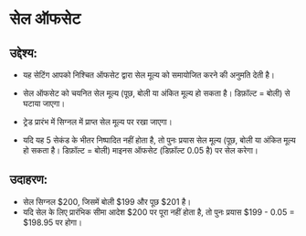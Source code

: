 # **सेल ऑफसेट**

## उद्देश्य:

- यह सेटिंग आपको निश्चित ऑफसेट द्वारा सेल मूल्य को समायोजित करने की अनुमति देती है।
- सेल ऑफसेट को चयनित सेल मूल्य (पूछ, बोली या अंकित मूल्य हो सकता है। डिफ़ॉल्ट = बोली) से घटाया जाएगा।

- ट्रेड प्रारंभ में सिग्नल में प्राप्त सेल मूल्य पर रखा जाएगा।
- यदि यह 5 सेकंड के भीतर निष्पादित नहीं होता है, तो पुनः प्रयास सेल मूल्य (पूछ, बोली या अंकित मूल्य हो सकता है। डिफ़ॉल्ट = बोली) माइनस ऑफसेट (डिफ़ॉल्ट 0.05 है) पर सेल करेगा।

## उदाहरण:

- सेल सिग्नल $200, जिसमें बोली $199 और पूछ $201 है।
- यदि सेल के लिए प्रारंभिक सीमा आदेश $200 पर पूरा नहीं होता है, तो पुनः प्रयास $199 - 0.05 = $198.95 पर होगा।
